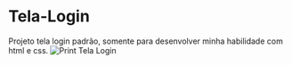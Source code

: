 # Tela-Login
 Projeto tela login padrão, somente para desenvolver minha habilidade com html e css.
![Print Tela Login](https://user-images.githubusercontent.com/82913493/177143523-2d2772de-5839-475f-a4ad-20e02632c215.PNG)
